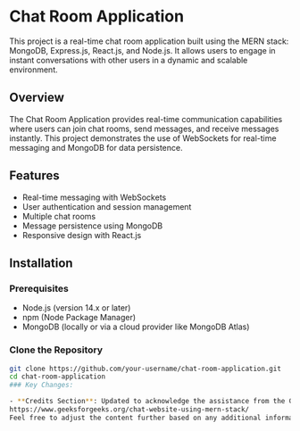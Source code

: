 # Chat Room Application

This project is a real-time chat room application built using the MERN stack: MongoDB, Express.js, React.js, and Node.js. It allows users to engage in instant conversations with other users in a dynamic and scalable environment.

## Overview

The Chat Room Application provides real-time communication capabilities where users can join chat rooms, send messages, and receive messages instantly. This project demonstrates the use of WebSockets for real-time messaging and MongoDB for data persistence.

## Features

- Real-time messaging with WebSockets
- User authentication and session management
- Multiple chat rooms
- Message persistence using MongoDB
- Responsive design with React.js

## Installation

### Prerequisites

- Node.js (version 14.x or later)
- npm (Node Package Manager)
- MongoDB (locally or via a cloud provider like MongoDB Atlas)

### Clone the Repository

```bash
git clone https://github.com/your-username/chat-room-application.git
cd chat-room-application
### Key Changes:

- **Credits Section**: Updated to acknowledge the assistance from the GeeksforGeeks tutorial, including a direct link to the tutorial for reference.
https://www.geeksforgeeks.org/chat-website-using-mern-stack/
Feel free to adjust the content further based on any additional information or preferences you have.
